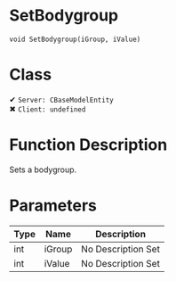# SetBodygroup
```
void SetBodygroup(iGroup, iValue)
```
# Class
✔ `Server: CBaseModelEntity`  
✖ `Client: undefined`  

# Function Description
Sets a bodygroup.
# Parameters
Type|Name|Description
--|--|--
int|iGroup|No Description Set
int|iValue|No Description Set

